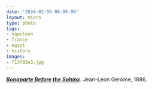 ```yaml
---
date: '2024-02-09 08:00:00'
layout: micro
type: photo
tags:
- napoleon
- france
- egypt
- history
images:
- f13f93e3.jpg
---
```


[_**Bonaparte Before the Sphinx**_](https://en.wikipedia.org/wiki/Bonaparte_Before_the_Sphinx). Jean-Léon Gérôme, 1886.
